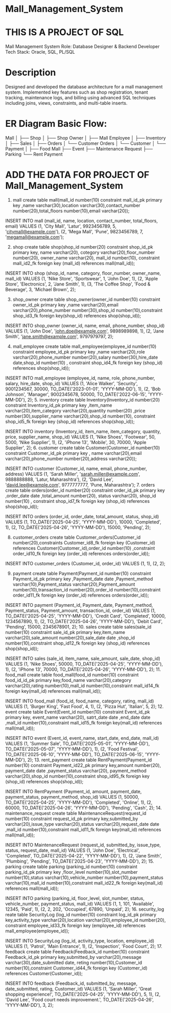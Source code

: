 # Mall_Management_System

# THIS IS A PROJECT OF SQL
Mall Management System
Role: Database Designer & Backend Developer
Tech Stack: Oracle, SQL, PL/SQL
# Description
Designed and developed the database architecture for a mall management system. Implemented key features such as shop registration, tenant tracking, maintenance logs, and billing using advanced SQL techniques including joins, views, constraints, and multi-table inserts.

# ER Diagram Basic Flow:
Mall
 │
 ├── Shop
 │    ├── Shop Owner
 │    ├── Mall Employee
 │    ├── Inventory
 │    ├── Sales
 │    ├── Orders
 │          └── Customer Orders
 │                 └── Customer
 │          └── Payment
 │
 ├── Food Mall
 ├── Event
 ├── Maintenance Request
 ├── Parking
 └── Rent Payment

 
# ADD THE DATA FOR PROJECT OF Mall_Management_System
1. mall
create table  mall(mall_id number(10) constraint mall_id_pk primary key ,name varchar(30),location varchar(30),contact_number number(20),total_floors number(10),email varchar(20));

INSERT INTO mall (mall_id, name, location, contact_number, total_floors, email) 
VALUES (1, 'City Mall', 'Latur', 9923456789, 5, 'citymall@example.com'),
       (2, 'Mega Mall', 'Pune', 9823456789, 7, 'megamall@example.com');
       
2. shop
 create table shop(shop_id number(20) constraint shop_id_pk primary key, name varchar(20), cotegory varchar(20),floor_number number(20), owner_name varchar(20), mall_id number(10), constraint mall_id2_fk foreign key (mall_id) references mall(mall_id));

INSERT INTO shop (shop_id, name, category, floor_number, owner_name, mall_id) 
VALUES (1, 'Nike Store', 'Sportswear', 1, 'John Doe', 1),
       (2, 'Apple Store', 'Electronics', 2, 'Jane Smith', 1),
       (3, 'The Coffee Shop', 'Food & Beverage', 3, 'Michael Brown', 2);
       
3. shop_owner
 create table shop_owner(owner_id number(10) constraint owner_id_pk primary key ,name varchar(20),email varchar(20),phone_number number(30),shop_id number(10),constraint shop_id3_fk foreign key(shop_id) references shop(shop_id));

INSERT INTO shop_owner (owner_id, name, email, phone_number, shop_id) 
VALUES (1, 'John Doe', 'john.doe@example.com', 9898989898, 1),
       (2, 'Jane Smith', 'jane.smith@example.com', 9797979797, 2);
       
4. mall_employee
 create table mall_employee(employee_id number(10) constraint employee_id_pk primary key ,name varchar(20),role varchar(20),phone_number number(20),salary number(30),hire_date date,shop_id number(10) , constraint shop_id4_fk foreign key (shop_id) references shop(shop_id));

INSERT INTO mall_employee (employee_id, name, role, phone_number, salary, hire_date, shop_id)
VALUES (1, 'Alice Walker', 'Security', 9001234567, 30000, TO_DATE('2023-01-01', 'YYYY-MM-DD'), 1),
       (2, 'Bob Johnson', 'Manager', 9002345678, 50000, TO_DATE('2022-06-15', 'YYYY-MM-DD'), 2);
5. inventory
 create table Inventory(Inventory_id number(20) constraint Inventory_id_pk primary key ,item_name varchar(20),item_category varchar(20),quantity number(20) ,price number(30),supplier_name varchar(20),shop_id number(10), constraint shop_id5_fk foreign key (shop_id) references shop(shop_id));

INSERT INTO inventory (Inventory_id, item_name, item_category, quantity, price, supplier_name, shop_id) 
VALUES (1, 'Nike Shoes', 'Footwear', 50, 5000, 'Nike Supplier', 1),
       (2, 'iPhone 13', 'Mobile', 30, 70000, 'Apple Supplier', 2);
6. customer
 create table Customer(Customer_id number(10) constraint Customer_id_pk primary key , name varchar(20),email varchar(20),phone_number number(20),address varchar(20));

INSERT INTO customer (Customer_id, name, email, phone_number, address) 
VALUES (1, 'Sarah Miller', 'sarah.miller@example.com', 9888888888, 'Latur, Maharashtra'),
       (2, 'David Lee', 'david.lee@example.com', 9777777777, 'Pune, Maharashtra');
7. orders
 create table orders(order_id number(20) constraint order_id_pk primary key ,order_date date ,total_amount number(20), status varchar(20), shop_id number(10) , constraint shop_id7_fk foreign key (shop_id) references shop(shop_id));

INSERT INTO orders (order_id, order_date, total_amount, status, shop_id) 
VALUES (1, TO_DATE('2025-04-25', 'YYYY-MM-DD'), 10000, 'Completed', 1),
       (2, TO_DATE('2025-04-26', 'YYYY-MM-DD'), 15000, 'Pending', 2);
       
8. customer_orders
 create table Customer_orders(Customer_id number(20),constraints Customer_id8_fk foreign key (Customer_id) references Customer(Customer_id),order_id number(10) ,constraint order_id10_fk foreign key (order_id) references orders(order_id));

INSERT INTO customer_orders (Customer_id, order_id) 
VALUES (1, 1),
       (2, 2);
       
9. payment
 create table Payment(Payment_id number(10) constraint Payment_id_pk primary key ,Payment_date date ,Payment_method varchar(10),Payment_status varchar(20),Payment_amount number(10),transaction_id number(20),order_id number(10),constraint order_id11_fk foreign key (order_id)  references orders(order_id));

INSERT INTO payment (Payment_id, Payment_date, Payment_method, Payment_status, Payment_amount, transaction_id, order_id) 
VALUES (1, TO_DATE('2025-04-25', 'YYYY-MM-DD'), 'Credit Card', 'Completed', 10000, 1234567890, 1),
       (2, TO_DATE('2025-04-26', 'YYYY-MM-DD'), 'Debit Card', 'Pending', 15000, 2345678901, 2);
10. sales
 create table sales(sale_id number(10) constraint sale_id_pk primary key,item_name varchar(20),sale_amount number(20),sale_date date ,shop_id number(10),constraint shop_id12_fk foreign key (shop_id) references shop(shop_id));

INSERT INTO sales (sale_id, item_name, sale_amount, sale_date, shop_id) 
VALUES (1, 'Nike Shoes', 50000, TO_DATE('2025-04-25', 'YYYY-MM-DD'), 1),
       (2, 'iPhone 13', 70000, TO_DATE('2025-04-26', 'YYYY-MM-DD'), 2);
11. food_mall
 create table food_mall(food_id number(10) constraint food_id_id_pk primary key,food_name varchar(20),category varchar(20),rating number(10),mall_id number(10),constraint mall_id14_fk foreign key(mall_id) references mall(mall_id));

INSERT INTO food_mall (food_id, food_name, category, rating, mall_id) 
VALUES (1, 'Burger King', 'Fast Food', 4, 1),
       (2, 'Pizza Hut', 'Italian', 5, 2);
12. event
 create table Event(Event_id number(10) constraint Event_id_pk primary key, event_name varchar(20), satrt_date date ,end_date date ,mall_id number(10),constraint mall_id15_fk foreign key(mall_id) references mall(mall_id));

INSERT INTO event (Event_id, event_name, start_date, end_date, mall_id) 
VALUES (1, 'Summer Sale', TO_DATE('2025-05-01', 'YYYY-MM-DD'), TO_DATE('2025-05-07', 'YYYY-MM-DD'), 1),
       (2, 'Food Festival', TO_DATE('2025-06-10', 'YYYY-MM-DD'), TO_DATE('2025-06-15', 'YYYY-MM-DD'), 2);
13. rent_payment
 create table RentPayment(Payment_id number(10) constraint Payment_id22_pk primary key,amount number(20), payment_date date ,payment_status varchar(20), payment_method varchar(20),shop_id number(10),constraint shop_id95_fk foreign key (shop_id) references shop(shop_id));

INSERT INTO RentPayment (Payment_id, amount, payment_date, payment_status, payment_method, shop_id) 
VALUES (1, 50000, TO_DATE('2025-04-25', 'YYYY-MM-DD'), 'Completed', 'Online', 1),
       (2, 60000, TO_DATE('2025-04-26', 'YYYY-MM-DD'), 'Pending', 'Cash', 2);
14. maintenance_request
 create table MaintenanceRequest(request_id number(10) constraint request_id_pk primary key,submitted_by varchar(20),issue_type varchar(20),status varchar(20),request_date date ,mall_id number(10),constraint mall_id11_fk foreign key(mall_id) references mall(mall_id));

INSERT INTO MaintenanceRequest (request_id, submitted_by, issue_type, status, request_date, mall_id) 
VALUES (1, 'John Doe', 'Electrical', 'Completed', TO_DATE('2025-04-22', 'YYYY-MM-DD'), 1),
       (2, 'Jane Smith', 'Plumbing', 'Pending', TO_DATE('2025-04-23', 'YYYY-MM-DD'), 2);
15. parking
 create table parking (parking_id number(10) constraint parking_id_pk primary key ,floor_level number(10),slot_number number(10),status varchar(10),vehicle_number number(10),payment_status varchar(10),mall_id number(10),constraint mall_id22_fk foreign key(mall_id) references mall(mall_id));

INSERT INTO parking (parking_id, floor_level, slot_number, status, vehicle_number, payment_status, mall_id) 
VALUES (1, 1, 101, 'Available', 12345, 'Paid', 1),
       (2, 2, 202, 'Occupied', 67890, 'Unpaid', 2);
16. security_log
 reate table SecurityLog (log_id number(10) constraint log_id_pk primary key,activity_type varchar(20),location varchar(20),employee_id number(20), constraint employee_id33_fk foreign key (employee_id) references mall_employee(employee_id));

INSERT INTO SecurityLog (log_id, activity_type, location, employee_id) 
VALUES (1, 'Patrol', 'Main Entrance', 1),
       (2, 'Inspection', 'Food Court', 2);
17. feedback
 create table Feedback(Feedback_id number(10) constraint Feedback_id_pk primary key,submitted_by varchar(20),message varchar(30),date_submitted date, reting number(10),Customer_id number(10),constraint Customer_id44_fk foreign key (Customer_id) references Customer(Customer_id));

INSERT INTO feedback (Feedback_id, submitted_by, message, date_submitted, rating, Customer_id) 
VALUES (1, 'Sarah Miller', 'Great shopping experience!', TO_DATE('2025-04-25', 'YYYY-MM-DD'), 5, 1),
       (2, 'David Lee', 'Food court needs improvement.', TO_DATE('2025-04-26', 'YYYY-MM-DD'), 3, 2);

